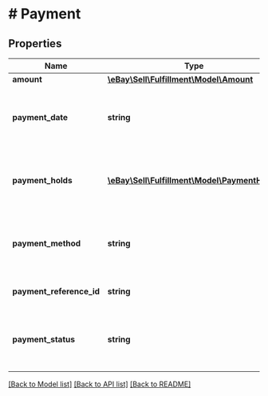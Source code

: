 # # Payment

## Properties

Name | Type | Description | Notes
------------ | ------------- | ------------- | -------------
**amount** | [**\eBay\Sell\Fulfillment\Model\Amount**](Amount.md) |  | [optional]
**payment_date** | **string** | The date and time that the payment was received by the seller. This field will not be returned if buyer has yet to pay for the order. This timestamp is in ISO 8601 format, which uses the 24-hour Universal Coordinated Time (UTC) clock. &lt;br /&gt;&lt;br /&gt;&lt;b&gt;Format:&lt;/b&gt; &lt;code&gt;[YYYY]-[MM]-[DD]T[hh]:[mm]:[ss].[sss]Z&lt;/code&gt; &lt;br /&gt;&lt;b&gt;Example:&lt;/b&gt; &lt;code&gt;2015-08-04T19:09:02.768Z&lt;/code&gt; | [optional]
**payment_holds** | [**\eBay\Sell\Fulfillment\Model\PaymentHold[]**](PaymentHold.md) | This container is only returned if eBay is temporarily holding the seller&#39;s funds for the order. If a payment hold has been placed on the order, this container includes the reason for the payment hold, the expected release date of the funds into the seller&#39;s account, the current state of the hold, and as soon as the payment hold has been released, the actual release date. | [optional]
**payment_method** | **string** | The payment method used to pay for the order. See the &lt;strong&gt;PaymentMethodTypeEnum&lt;/strong&gt; type for more information on the payment methods. For implementation help, refer to &lt;a href&#x3D;&#39;https://developer.ebay.com/api-docs/sell/fulfillment/types/sel:PaymentMethodTypeEnum&#39;&gt;eBay API documentation&lt;/a&gt; | [optional]
**payment_reference_id** | **string** | This field is only returned if payment has been made by the buyer, and the &lt;strong&gt;paymentMethod&lt;/strong&gt; is &lt;code&gt;ESCROW&lt;/code&gt;. This field contains a special ID for ESCROW. | [optional]
**payment_status** | **string** | The enumeration value returned in this field indicates the status of the payment for the order. See the &lt;strong&gt;PaymentStatusEnum&lt;/strong&gt; type definition for more information on the possible payment states. For implementation help, refer to &lt;a href&#x3D;&#39;https://developer.ebay.com/api-docs/sell/fulfillment/types/sel:PaymentStatusEnum&#39;&gt;eBay API documentation&lt;/a&gt; | [optional]

[[Back to Model list]](../../README.md#models) [[Back to API list]](../../README.md#endpoints) [[Back to README]](../../README.md)
